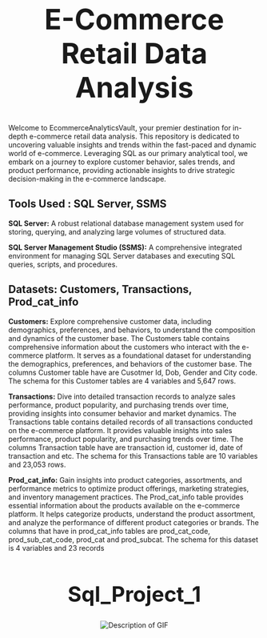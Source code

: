 # <div align="center"> <h1> E-Commerce Retail Data Analysis </h1> </div>
Welcome to EcommerceAnalyticsVault, your premier destination for in-depth e-commerce retail data analysis. This repository is dedicated to uncovering valuable insights and trends within the fast-paced and dynamic world of e-commerce. Leveraging SQL as our primary analytical tool, we embark on a journey to explore customer behavior, sales trends, and product performance, providing actionable insights to drive strategic decision-making in the e-commerce landscape. 

## Tools Used : SQL Server, SSMS
**SQL Server:** A robust relational database management system used for storing, querying, and analyzing large volumes of structured data.

**SQL Server Management Studio (SSMS):** A comprehensive integrated environment for managing SQL Server databases and executing SQL queries, scripts, and procedures.

## Datasets: Customers, Transactions, Prod_cat_info

**Customers:**
Explore comprehensive customer data, including demographics, preferences, and behaviors, to understand the composition and dynamics of the customer base. The Customers table contains comprehensive information about the customers who interact with the e-commerce platform. It serves as a foundational dataset for understanding the demographics, preferences, and behaviors of the customer base. The columns Customer table have are Cusotmer Id, Dob, Gender and City code. The schema for this Customer tables are 4 variables and 5,647 rows.

**Transactions:**
Dive into detailed transaction records to analyze sales performance, product popularity, and purchasing trends over time, providing insights into consumer behavior and market dynamics. The Transactions table contains detailed records of all transactions conducted on the e-commerce platform. It provides valuable insights into sales performance, product popularity, and purchasing trends over time. The columns Transaction table have are transaction id, customer id, date of transaction and etc. The schema for this Transactions table are 10 variables and 23,053 rows.

**Prod_cat_info:**
Gain insights into product categories, assortments, and performance metrics to optimize product offerings, marketing strategies, and inventory management practices. The Prod_cat_info table provides essential information about the products available on the e-commerce platform. It helps categorize products, understand the product assortment, and analyze the performance of different product categories or brands. The columns that have in prod_cat_info tables are prod_cat_code, prod_sub_cat_code, prod_cat and prod_subcat. The schema for this dataset is 4 variables and 23 records

## <div align="center"> <h1> Sql_Project_1 </h1> </div>

<p align="center">
  <img src="![1705079676002](https://github.com/Swagath123Koyada/EcommerceAnalyticsVault/assets/164196153/b2c7ba50-0ce9-4be5-9a3f-3c564e0b132b)" alt="Description of GIF">
</p>
